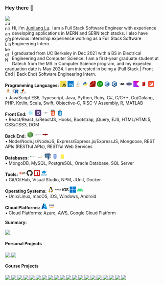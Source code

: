 ### Hey there 👋
<a href="https://www.linkedin.com/in/junliang-lu/">
  <img align="left" alt="Junliang's LinkedIN" width="22px" src="https://raw.githubusercontent.com/peterthehan/peterthehan/master/assets/linkedin.svg" />
</a>  

<br />

Hi, i'm [Junliang Lu](https://www.linkedin.com/in/junliang-lu/).
I am a Full Stack Software Engineer with experience developing applications in MERN and SERN tech stacks. I also have previous internship experience working as a Full Stack Software Engineering Intern.

I graduated from UC Berkeley in Dec 2021 with a BS in Electrical Engineering and Computer Science. I am a first-year graduate student at Gatech from the MS in Computer Science program, and my expected graduation date is May 2024. I am interested in being a (Full Stack | Front End | Back End) Software Engineering Intern.

**Programming Languages:**
<code><img height="20" src="https://raw.githubusercontent.com/github/explore/80688e429a7d4ef2fca1e82350fe8e3517d3494d/topics/javascript/javascript.png"></code>
<code><img height="20" src="https://raw.githubusercontent.com/github/explore/80688e429a7d4ef2fca1e82350fe8e3517d3494d/topics/typescript/typescript.png"></code>
<code><img height="20" src="https://raw.githubusercontent.com/github/explore/5b3600551e122a3277c2c5368af2ad5725ffa9a1/topics/java/java.png"></code>
<code><img height="20" src="https://raw.githubusercontent.com/github/explore/80688e429a7d4ef2fca1e82350fe8e3517d3494d/topics/python/python.png"></code>
<code><img height="20" src="https://raw.githubusercontent.com/github/explore/80688e429a7d4ef2fca1e82350fe8e3517d3494d/topics/ruby/ruby.png"></code>
<code><img height="20" src="https://raw.githubusercontent.com/github/explore/80688e429a7d4ef2fca1e82350fe8e3517d3494d/topics/csharp/csharp.png"></code>
<code><img height="20" src="https://raw.githubusercontent.com/github/explore/f3e22f0dca2be955676bc70d6214b95b13354ee8/topics/c/c.png"></code>
<code><img height="20" src="https://raw.githubusercontent.com/github/explore/80688e429a7d4ef2fca1e82350fe8e3517d3494d/topics/cpp/cpp.png"></code>
<code><img height="20" src="https://raw.githubusercontent.com/github/explore/80688e429a7d4ef2fca1e82350fe8e3517d3494d/topics/go/go.png"></code>
<code><img height="20" src="https://raw.githubusercontent.com/github/explore/ccc16358ac4530c6a69b1b80c7223cd2744dea83/topics/php/php.png"></code>
<code><img height="20" src="https://raw.githubusercontent.com/github/explore/4479d2a2c854198cb00160f8593519c14dc3b905/topics/kotlin/kotlin.png"></code>
<code><img height="20" src="https://raw.githubusercontent.com/github/explore/80688e429a7d4ef2fca1e82350fe8e3517d3494d/topics/scala/scala.png"></code>
<code><img height="20" src="https://raw.githubusercontent.com/github/explore/80688e429a7d4ef2fca1e82350fe8e3517d3494d/topics/swift/swift.png"></code>
<code><img height="20" src="https://raw.githubusercontent.com/github/explore/80688e429a7d4ef2fca1e82350fe8e3517d3494d/topics/objective-c/objective-c.png"></code>
<code><img height="20" src="https://raw.githubusercontent.com/github/explore/80688e429a7d4ef2fca1e82350fe8e3517d3494d/topics/r/r.png"></code>
<code><img height="20" src="https://raw.githubusercontent.com/github/explore/80688e429a7d4ef2fca1e82350fe8e3517d3494d/topics/matlab/matlab.png"></code>  
• JavaScript ES6, Typescript, Java, Python, Ruby, C#, C/C++, Go/Golang, PHP, Kotlin, Scala, Swift, Objective-C, RISC-V Assembly, R, MATLAB

**Front End:**
<code><img height="20" src="https://raw.githubusercontent.com/github/explore/80688e429a7d4ef2fca1e82350fe8e3517d3494d/topics/react/react.png"></code>
<code><img height="20" src="https://raw.githubusercontent.com/github/explore/80688e429a7d4ef2fca1e82350fe8e3517d3494d/topics/bootstrap/bootstrap.png"></code>
<code><img height="20" src="https://raw.githubusercontent.com/github/explore/80688e429a7d4ef2fca1e82350fe8e3517d3494d/topics/jquery/jquery.png"></code>
<code><img height="20" src="https://raw.githubusercontent.com/github/explore/80688e429a7d4ef2fca1e82350fe8e3517d3494d/topics/html/html.png"></code>
<code><img height="20" src="https://raw.githubusercontent.com/github/explore/80688e429a7d4ef2fca1e82350fe8e3517d3494d/topics/css/css.png"></code>  
• React/React.js/ReactJS, Hooks, Bootstrap, jQuery, EJS, HTML/HTML5, CSS/CSS3, DOM

**Back End:**
<code><img height="20" src="https://raw.githubusercontent.com/github/explore/80688e429a7d4ef2fca1e82350fe8e3517d3494d/topics/nodejs/nodejs.png"></code>
<code><img height="20" src="https://raw.githubusercontent.com/github/explore/80688e429a7d4ef2fca1e82350fe8e3517d3494d/topics/express/express.png"></code>
<code><img height="20" src="https://raw.githubusercontent.com/github/explore/80688e429a7d4ef2fca1e82350fe8e3517d3494d/topics/mongoose/mongoose.png"></code>  
• Node/Node.js/NodeJS, Express/Express.js/ExpressJS, Mongoose, REST APIs (RESTful APIs), RESTful Web Services

**Databases:**
<code><img height="20" src="https://raw.githubusercontent.com/github/explore/80688e429a7d4ef2fca1e82350fe8e3517d3494d/topics/mongodb/mongodb.png"></code>
<code><img height="20" src="https://raw.githubusercontent.com/github/explore/80688e429a7d4ef2fca1e82350fe8e3517d3494d/topics/mysql/mysql.png"></code>
<code><img height="20" src="https://raw.githubusercontent.com/github/explore/80688e429a7d4ef2fca1e82350fe8e3517d3494d/topics/postgresql/postgresql.png"></code>
<code><img height="20" src="https://raw.githubusercontent.com/github/explore/80688e429a7d4ef2fca1e82350fe8e3517d3494d/topics/sql/sql.png"></code>
<code><img height="20" src="https://raw.githubusercontent.com/github/explore/13295c57999765ac9ffa3281942a72ab08b79de2/topics/database/database.png"></code>  
• MongoDB, MySQL, PostgreSQL, Oracle Database, SQL Server

**Tools:**
<code><img height="20" src="https://raw.githubusercontent.com/github/explore/80688e429a7d4ef2fca1e82350fe8e3517d3494d/topics/git/git.png"></code>
<code><img height="20" src="https://raw.githubusercontent.com/github/explore/89bdd9644f44d1b12180fd512b95574fe4c54617/topics/github-api/github-api.png"></code>
<code><img height="20" src="https://raw.githubusercontent.com/github/explore/80688e429a7d4ef2fca1e82350fe8e3517d3494d/topics/npm/npm.png"></code>
<code><img height="20" src="https://raw.githubusercontent.com/github/explore/80688e429a7d4ef2fca1e82350fe8e3517d3494d/topics/docker/docker.png"></code>  
• Git/GitHub, Visual Studio, NPM, JUnit, Docker

**Operating Systems:**
<code><img height="20" src="https://raw.githubusercontent.com/github/explore/80688e429a7d4ef2fca1e82350fe8e3517d3494d/topics/linux/linux.png"></code>
<code><img height="20" src="https://raw.githubusercontent.com/github/explore/868696fc547869eb5de5add3b3695abdd43bb9dc/topics/macos/macos.png"></code>
<code><img height="20" src="https://raw.githubusercontent.com/github/explore/80688e429a7d4ef2fca1e82350fe8e3517d3494d/topics/ios/ios.png"></code>
<code><img height="20" src="https://raw.githubusercontent.com/github/explore/379d49236d826364be968345e0a085d044108cff/topics/windows/windows.png"></code>
<code><img height="20" src="https://raw.githubusercontent.com/github/explore/8baf984947f4d9c32006bd03fa4c51ff91aadf8d/topics/android/android.png"></code>  
• Unix/Linux, macOS, iOS, Windows, Android

**Cloud Platforms:**
<code><img height="20" src="https://raw.githubusercontent.com/github/explore/eaef8552d8b082ffafe2bfc8a5023d47da904aac/topics/azure/azure.png"></code>
<code><img height="20" src="https://raw.githubusercontent.com/github/explore/fbceb94436312b6dacde68d122a5b9c7d11f9524/topics/aws/aws.png"></code>  
• Cloud Platforms: Azure, AWS, Google Cloud Platform

**Summary:**

<a href="https://github.com/junlianglu">
  <img align="center" src="https://github-readme-stats.vercel.app/api/top-langs?username=junlianglu&langs_count=5&layout=compact&theme=dark" />
</a>

#### Personal Projects

<a href="https://github.com/junlianglu/walkRunRideMoon">
  <img align="center" src="https://github-readme-stats.vercel.app/api/pin?username=junlianglu&repo=walkRunRideMoon&show_owner=true&theme=radical" />
</a>
<a href="https://github.com/junlianglu/stemClub">
  <img align="center" src="https://github-readme-stats.vercel.app/api/pin?username=junlianglu&repo=stemClub&show_owner=true&theme=merko" />
</a>

#### Course Projects

<a href="https://github.com/junlianglu/TinDog">
  <img align="center" src="https://github-readme-stats.vercel.app/api/pin/?username=junlianglu&repo=TinDog&show_owner=true&theme=gotham" />
</a>
<a href="https://github.com/junlianglu/Dicee">
  <img align="center" src="https://github-readme-stats.vercel.app/api/pin/?username=junlianglu&repo=Dicee&show_owner=true&theme=solarized-dark" />
</a>
<a href="https://github.com/junlianglu/Simon-Game">
  <img align="center" src="https://github-readme-stats.vercel.app/api/pin/?username=junlianglu&repo=Simon-Game&show_owner=true&theme=bear" />
</a>
<a href="https://github.com/junlianglu/Drum-Kit">
  <img align="center" src="https://github-readme-stats.vercel.app/api/pin/?username=junlianglu&repo=Drum-Kit&show_owner=true&theme=darcula" />
</a>
<a href="https://github.com/junlianglu/Secrets">
  <img align="center" src="https://github-readme-stats.vercel.app/api/pin/?username=junlianglu&repo=Secrets&show_owner=true&theme=great-gatsby" />
</a>
<a href="https://github.com/junlianglu/Newsletter-Signup">
  <img align="center" src="https://github-readme-stats.vercel.app/api/pin/?username=junlianglu&repo=Newsletter-Signup&show_owner=true&theme=algolia" />
</a>
<a href="https://github.com/junlianglu/Keeper">
  <img align="center" src="https://github-readme-stats.vercel.app/api/pin/?username=junlianglu&repo=Keeper&show_owner=true&theme=blue-green" />
</a>
<a href="https://github.com/junlianglu/To-Do-List">
  <img align="center" src="https://github-readme-stats.vercel.app/api/pin/?username=junlianglu&repo=To-Do-List&show_owner=true&theme=nord" />
</a>
<a href="https://github.com/junlianglu/To-Do-List-MongoDB">
  <img align="center" src="https://github-readme-stats.vercel.app/api/pin/?username=junlianglu&repo=To-Do-List-MongoDB&show_owner=true&theme=nightowl" />
</a>
<a href="https://github.com/junlianglu/Blog-with-Database">
  <img align="center" src="https://github-readme-stats.vercel.app/api/pin/?username=junlianglu&repo=Blog-with-Database&show_owner=true&theme=shades-of-purple" />
</a>
<a href="https://github.com/junlianglu/Dynamic-Login">
  <img align="center" src="https://github-readme-stats.vercel.app/api/pin/?username=junlianglu&repo=Dynamic-Login&show_owner=true&theme=vue-dark" />
</a>
<a href="https://github.com/junlianglu/Time-Simulator">
  <img align="center" src="https://github-readme-stats.vercel.app/api/pin/?username=junlianglu&repo=Time-Simulator&show_owner=true&theme=chartreuse-dark" />
</a>
<a href="https://github.com/junlianglu/Dec-Inc">
  <img align="center" src="https://github-readme-stats.vercel.app/api/pin/?username=junlianglu&repo=Dec-Inc&show_owner=true&theme=prussian" />
</a>
<a href="https://github.com/junlianglu/theGame">
  <img align="center" src="https://github-readme-stats.vercel.app/api/pin/?username=junlianglu&repo=theGame&show_owner=true&theme=material-palenight" />
</a>
<a href="https://github.com/junlianglu/robustClassifier">
  <img align="center" src="https://github-readme-stats.vercel.app/api/pin/?username=junlianglu&repo=robustClassifier&show_owner=true&theme=dracula" />
</a>
<a href="https://github.com/junlianglu/SIXT33N">
  <img align="center" src="https://github-readme-stats.vercel.app/api/pin/?username=junlianglu&repo=SIXT33N&show_owner=true&theme=tokyonight" />
</a>
<a href="https://github.com/junlianglu/Database">
  <img align="center" src="https://github-readme-stats.vercel.app/api/pin?username=junlianglu&repo=Database&show_owner=true&theme=onedark" />
</a>
<a href="https://github.com/junlianglu/bearmap">
  <img align="center" src="https://github-readme-stats.vercel.app/api/pin?username=junlianglu&repo=bearmap&show_owner=true&theme=cobalt" />
</a>
<a href="https://github.com/junlianglu/Pacman">
  <img align="center" src="https://github-readme-stats.vercel.app/api/pin?username=junlianglu&repo=Pacman&show_owner=true&theme=synthwave" />
</a>
<a href="https://github.com/junlianglu/digitClassifier">
  <img align="center" src="https://github-readme-stats.vercel.app/api/pin?username=junlianglu&repo=digitClassifier&show_owner=true&theme=highcontrast" />
</a>
